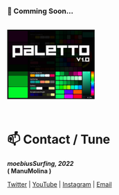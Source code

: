 ### 🔭 Comming Soon...

<br/>

<div align="left">
<!--
<img src="./banner.gif">
-->
<img src="https://github.com/moebiussurfing/moebiusSurfing/blob/main/Paletto_Thumbnail.png" align="center" height="40%" width="40%">
</div>

<br/>
<br/>

<h1>📫 Contact / Tune</h1>

<p>
<strong> 
  <em>
moebiusSurfing, 2022
  </em>
<br/>
( ManuMolina )

</strong>
</p>

<p>
<a href="https://twitter.com/moebiusSurfing/" rel="nofollow">Twitter</a> | 
<a href="https://www.youtube.com/moebiusSurfing" rel="nofollow">YouTube</a> | 
<a href="https://www.instagram.com/moebiusSurfing/" rel="nofollow">Instagram</a> | 
<a href="mailto:moebiussurfing@gmail.com" target="_blank">Email</a>
</p>
<br/>



<!--


<img alt="GitHub followers" src="https://img.shields.io/github/followers/moebiussurfing?style=social">
<img alt="GitHub User's stars" src="https://img.shields.io/github/stars/moebiussurfing?style=social">
<img alt="Twitter Follow" src="https://img.shields.io/twitter/follow/moebiussurfing?style=social">
<img alt="Twitter URL" src="https://img.shields.io/twitter/url?style=social&url=https%3A%2F%2Ftwitter.com%2Fmoebiussurfing">
<img alt="YouTube Channel Subscribers" src="https://img.shields.io/youtube/channel/subscribers/UCzUw96_wjmNxyIoFXf84hQg?style=social">
<img alt="YouTube Channel Views" src="https://img.shields.io/youtube/channel/views/UCzUw96_wjmNxyIoFXf84hQg?style=social">





https://img.shields.io/badge/<LABEL>-<MESSAGE>-<COLOR>
[![GitHub followers](https://img.shields.io/github/followers/moebiussurfing.svg?style=social&label=Follow&maxAge=2592000)](https://github.com/moebiussurfing?tab=followers)  
[![License: MIT](https://img.shields.io/badge/License-MIT-yellow.svg)](https://opensource.org/licenses/MIT)  
GitHub Repo stars badge	/github/stars/:user/:repo?style=social

### TEST
[![Sparkline](https://stars.medv.io/Naereen/badges.svg)](https://stars.medv.io/Naereen/badges)
[![Anurag's github stats](https://github-readme-stats.vercel.app/api?username=Naereen&theme=blue-green)](https://github.com/anuraghazra/github-readme-stats)
[![GitHub followers](https://img.shields.io/github/followers/Naereen.svg?style=social&label=Follow&maxAge=2592000)](https://github.com/Naereen?tab=followers)
[![GitHub stars](https://img.shields.io/github/stars/Naereen/StrapDown.js.svg?style=social&label=Star&maxAge=2592000)](https://GitHub.com/Naereen/StrapDown.js/stargazers/)
[![Stargazers over time](https://starchart.cc/Naereen/badges.svg)](https://starchart.cc/Naereen/badges)
[![GitHub license](https://img.shields.io/github/license/Naereen/StrapDown.js.svg)](https://github.com/Naereen/StrapDown.js/blob/master/LICENSE)
[![License: MIT](https://img.shields.io/badge/License-MIT-yellow.svg)](https://opensource.org/licenses/MIT)
[![License: MIT](/twitter/url?url=https%3A%2F%2Fshields.io)
[![Ask Me Anything !](https://img.shields.io/badge/Ask%20me-anything-1abc9c.svg)](https://GitHub.com/Naereen/ama)
[![forthebadge made-with-python](http://ForTheBadge.com/images/badges/made-with-python.svg)](https://www.python.org/)
![Tweeting](https://img.shields.io/twitter/url/http/shields.io.svg?style=social)
-->

<!--
**moebiussurfing/moebiusSurfing** is a ✨ _special_ ✨ repository because its `README.md` (this file) appears on your GitHub profile.

Here are some ideas to get you started:

- 🔭 I’m currently working on ...
- 🌱 I’m currently learning ...
- 👯 I’m looking to collaborate on ...
- 🤔 I’m looking for help with ...
- 💬 Ask me about ...
- 📫 How to reach me: ...
- 😄 Pronouns: ...
- ⚡ Fun fact: ...
-->
